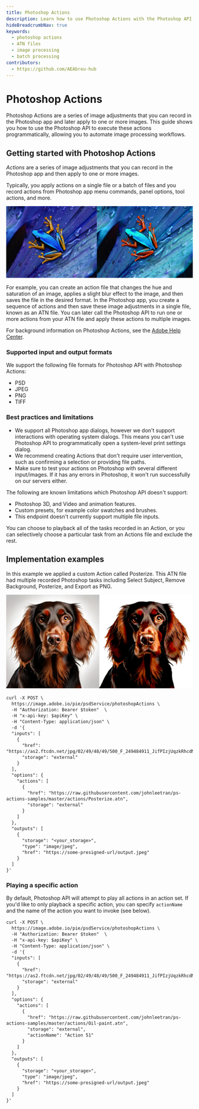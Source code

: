 ```yaml
---
title: Photoshop Actions
description: Learn how to use Photoshop Actions with the Photoshop API to apply recorded image adjustments to your images.
hideBreadcrumbNav: true
keywords:
  - photoshop actions
  - ATN files
  - image processing
  - batch processing
contributors:
  - https://github.com/AEAbreu-hub
---
```


# Photoshop Actions

Photoshop Actions are a series of image adjustments that you can record in the Photoshop app and later apply to one or more images. This guide shows you how to use the Photoshop API to execute these actions programmatically, allowing you to automate image processing workflows.

## Getting started with Photoshop Actions

*Actions* are a series of image adjustments that you can record in the Photoshop app and then apply to one or more images.

Typically, you apply actions on a single file or a batch of files and you record actions from Photoshop app menu commands, panel options, tool actions, and more.

![alt image](frogs_adjusted.png?raw=true "Original Image")

For example, you can create an action file that changes the hue and saturation of an image, applies a slight blur effect to the image, and then saves the file in the desired format. In the Photoshop app, you create a sequence of actions and then save these image adjustments in a single file, known as an ATN file. You can later call the Photoshop API to run one or more actions from your ATN file and apply these actions to multiple images.

For background information on Photoshop Actions, see the [Adobe Help Center][1].

### Supported input and output formats

We support the following file formats for Photoshop API with Photoshop Actions:

* PSD
* JPEG
* PNG
* TIFF

### Best practices and limitations

* We support all Photoshop app dialogs, however we don't support interactions with operating system dialogs. This means you can't use Photoshop API to programmatically open a system-level print settings dialog.
* We recommend creating Actions that don't require user intervention, such as confirming a selection or providing file paths.
* Make sure to test your actions on Photoshop with several different input/images. If it has any errors in Photoshop, it won't run successfully on our servers either.

The following are known limitations which Photoshop API doesn't support:

* Photoshop 3D, and Video and animation features.
* Custom presets, for example color swatches and brushes.
* This endpoint doesn't currently support multiple file inputs.

You can choose to playback all of the tasks recorded in an Action, or you can selectively choose a particular task from an Actions file and exclude the rest.

## Implementation examples

In this example we applied a custom Action called Posterize. This ATN file had multiple recorded Photoshop tasks including Select Subject, Remove Background, Posterize, and Export as PNG.

![alt image](spaniels_before_after.png?raw=true "Original Image")

```shell
curl -X POST \
  https://image.adobe.io/pie/psdService/photoshopActions \
  -H "Authorization: Bearer $token"  \
  -H "x-api-key: $apiKey" \
  -H "Content-Type: application/json" \
  -d '{
  "inputs": [
    {
      "href": "https://as2.ftcdn.net/jpg/02/49/48/49/500_F_249484911_JifPIzjUqzkRhcdMkF9GnsUI9zaqdAsn.jpg",
      "storage": "external"
    }
  ],
  "options": {
    "actions": [
      {
        "href": "https://raw.githubusercontent.com/johnleetran/ps-actions-samples/master/actions/Posterize.atn",
        "storage": "external"
      }
    ]
  },
  "outputs": [
    {
      "storage": "<your_storage>",
      "type": "image/jpeg",
      "href": "https://some-presigned-url/output.jpeg"
    }
  ]
}'
```

### Playing a specific action

By default, Photoshop API will attempt to play all actions in an action set. If you'd like to only playback a specific action, you can specify `actionName` and the name of the action you want to invoke (see below).

```shell
curl -X POST \
  https://image.adobe.io/pie/psdService/photoshopActions \
  -H "Authorization: Bearer $token"  \
  -H "x-api-key: $apiKey" \
  -H "Content-Type: application/json" \
  -d '{
  "inputs": [
    {
      "href": "https://as2.ftcdn.net/jpg/02/49/48/49/500_F_249484911_JifPIzjUqzkRhcdMkF9GnsUI9zaqdAsn.jpg",
      "storage": "external"
    }
  ],
  "options": {
    "actions": [
      {
        "href": "https://raw.githubusercontent.com/johnleetran/ps-actions-samples/master/actions/Oil-paint.atn",
        "storage": "external",
        "actionName": "Action 51"
      }
    ]
  },
  "outputs": [
    {
      "storage": "<your_storage>",
      "type": "image/jpeg",
      "href": "https://some-presigned-url/output.jpeg"
    }
  ]
}'
```

<!-- Links -->
[1]: https://helpx.adobe.com/photoshop/using/actions-actions-panel.html
